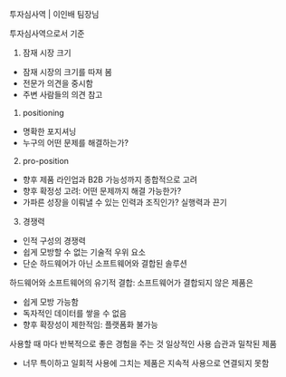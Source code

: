투자심사역 | 이인배 팀장님

투자심사역으로서 기준
1. 잠재 시장 크기
- 잠재 시장의 크기를 따져 봄
- 전문가 의견을 중시함
- 주변 사람들의 의견 참고

1) positioning
- 명확한 포지셔닝
- 누구의 어떤 문제를 해결하는가?

2) pro-position
- 향후 제품 라인업과 B2B 가능성까지 종합적으로 고려
- 향후 확정성 고려: 어떤 문제까지 해결 가능한가?
- 가파른 성장을 이뤄낼 수 있는 인력과 조직인가? 실행력과 끈기

3) 경쟁력
- 인적 구성의 경쟁력
- 쉽게 모방할 수 없는 기술적 우위 요소
- 단순 하드웨어가 아닌 소프트웨어와 결합된 솔루션

하드웨어와 소프트웨어의 유기적 결합:
소프트웨어가 결합되지 않은 제품은
- 쉽게 모방 가능함
- 독자적인 데이터를 쌓을 수 없음
- 향후 확장성이 제한적임: 플랫폼화 불가능

사용할 때 마다 반복적으로 좋은 경험을 주는 것
일상적인 사용 습관과 밀착된 제품
- 너무 특이하고 일회적 사용에 그치는 제품은 지속적 사용으로 연결되지 못함